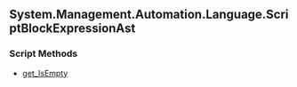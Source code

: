 ## System.Management.Automation.Language.ScriptBlockExpressionAst


### Script Methods


* [get_IsEmpty](get_IsEmpty.md)
